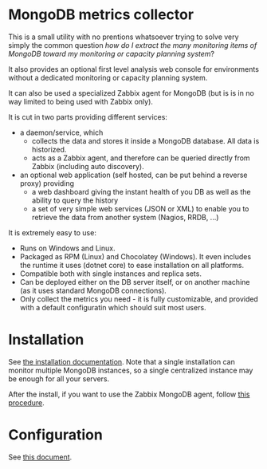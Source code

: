 # MongoDB metrics collector

This is a small utility with no prentions whatsoever trying to solve very simply the common question 
*how do I extract the many monitoring items of MongoDB toward my monitoring or capacity planning system*?

It also provides an optional first level analysis web console for environments without a dedicated 
monitoring or capacity planning system.

It can also be used a specialized Zabbix agent for MongoDB (but is is in no way limited to being used with Zabbix only).

It is cut in two parts providing different services:
* a daemon/service, which 
    * collects the data and stores it inside a MongoDB database. All data is historized.
    * acts as a Zabbix agent, and therefore can be queried directly from Zabbix (including auto discovery).
* an optional web application (self hosted, can be put behind a reverse proxy) providing
    * a web dashboard giving the instant health of you DB as well as the ability to query the history
    * a set of very simple web services (JSON or XML) to enable you to retrieve the data from another 
      system (Nagios, RRDB, ...)

It is extremely easy to use:    
* Runs on Windows and Linux.
* Packaged as RPM (Linux) and Chocolatey (Windows). It even includes the runtime it uses (dotnet core) to ease installation on all platforms.
* Compatible both with single instances and replica sets.
* Can be deployed either on the DB server itself, or on another machine (as it uses standard MongoDB connections).
* Only collect the metrics you need - it is fully customizable, and provided with a default configuratin which should suit most users.

# Installation

See [the installation documentation](./doc/INSTALL.md). Note that a single installation 
can monitor multiple MongoDB instances, so a single centralized instance may be enough for all your servers.

After the install, if you want to use the Zabbix MongoDB agent, follow [this procedure](./doc/ZABBIX_INSTALL.md).

# Configuration

See [this document](./doc/CONFIG.md).
